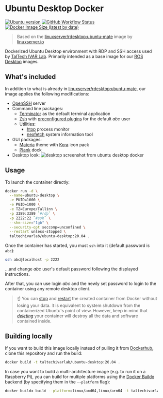 # Ubuntu Desktop Docker

[![Ubuntu version](https://img.shields.io/badge/Ubuntu-20.04-informational?logo=ubuntu)](https://releases.ubuntu.com/focal/)
[![GitHub Workflow Status](https://img.shields.io/github/workflow/status/TalTech-IVAR-Lab/ubuntu-desktop-docker/Docker%20Build?logo=github)](https://github.com/TalTech-IVAR-Lab/ubuntu-desktop-docker/actions)
[![Docker Image Size (latest by date)](https://img.shields.io/docker/image-size/taltechivarlab/ubuntu-desktop?logo=docker)](https://hub.docker.com/r/taltechivarlab/ubuntu-desktop)

> Based on the [linuxserver/rdesktop:ubuntu-mate][rdesktop_github] image by [linuxserver.io][lsio]

Dockerized Ubuntu Desktop environment with RDP and SSH access used by [TalTech IVAR Lab][taltech_ivar_lab]. Primarily intended as a base image for our [ROS Desktop][ros_desktop_github] images.

## What's included

In addition to what is already in [linuxserver/rdesktop:ubuntu-mate][rdesktop_github], our image applies the following modifications:

- [OpenSSH] server
- Command line packages:
  - [Terminator] as the default terminal application
  - [Zsh] with [preconfigured plugins][presto-prezto] for the default _abc_ user
  - Utilities:
      - [htop] process monitor
      - [neofetch] system information tool
- GUI packages:
  - [Materia] theme with [Kora] icon pack
  - [Plank] dock
- Desktop look:
  ![desktop screenshot from ubuntu desktop docker](https://raw.githubusercontent.com/TalTech-IVAR-Lab/ubuntu-desktop-docker/main/docs/images/desktop.png "Default desktop environment in this Docker image")

## Usage

To launch the container directly:

```bash
docker run -d \
  --name=ubuntu-desktop \
  -e PUID=1000 \
  -e PGID=1000 \
  -e TZ=Europe/Tallinn \
  -p 3389:3389 `#rdp` \
  -p 2222:22 `#ssh` \
  --shm-size="1gb" \
  --security-opt seccomp=unconfined \
  --restart unless-stopped \
  taltechivarlab/ubuntu-desktop:20.04 .
```

Once the container has started, you must `ssh` into it (default password is `abc`):

```bash
ssh abc@localhost -p 2222
```

...and change _abc_ user's default password following the displayed instructions.

After that, you can use login _abc_ and the newly set password to login to the container using any remote desktop client. 

> ☝ You can [stop][docker_stop] and [restart][docker_start] the created container from Docker without losing your data. It is equivalent to system shutdown from the containerized Ubuntu's point of view. However, keep in mind that [_deleting_][docker_rm] your container will destroy all the data and software contained inside.

## Building locally

If you want to build this image locally instead of pulling it from [Dockerhub], clone this repository and run the build:

```bash
docker build -t taltechivarlab/ubuntu-desktop:20.04 .
```

In case you want to build a multi-architecture image (e.g. to run it on a Raspberry Pi), you can build for multiple platforms using the [Docker Buildx][docker_buildx] backend (by specifying them in the `--platform` flag):

```bash
docker buildx build --platform=linux/amd64,linux/arm64 -t taltechivarlab/ubuntu-desktop:20.04 --output=oci .
```


[taltech_ivar_lab]: https://ivar.taltech.ee/
[ros_desktop_github]: https://github.com/TalTech-IVAR-Lab/ros-desktop-docker
[lsio]: https://www.linuxserver.io/
[rdesktop_github]: https://github.com/linuxserver/docker-rdesktop
[rdesktop_github_hardware_acceleration]: https://github.com/linuxserver/docker-rdesktop#hardware-acceleration-ubuntu-container-only
[openssh]: https://www.openssh.com/
[terminator]: https://gnome-terminator.org/
[zsh]: https://www.zsh.org/
[htop]: https://htop.dev/
[neofetch]: https://github.com/dylanaraps/neofetch
[presto-prezto]: https://github.com/JGroxz/presto-prezto
[materia]: https://github.com/nana-4/materia-theme
[kora]: https://github.com/bikass/kora
[plank]: https://launchpad.net/plank
[Dockerhub]: https://hub.docker.com/r/taltechivarlab/ubuntu-desktop
[docker_buildx]: https://www.docker.com/blog/how-to-rapidly-build-multi-architecture-images-with-buildx/#
[docker_stop]: https://docs.docker.com/engine/reference/commandline/stop/
[docker_start]: https://docs.docker.com/engine/reference/commandline/start/
[docker_rm]: https://docs.docker.com/engine/reference/commandline/rm/
